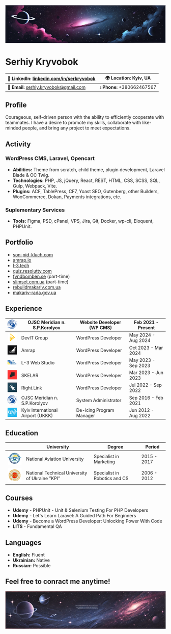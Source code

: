 ![GitHub Banner](images/git-readme-banner.png)

# Serhiy Kryvobok

| 🔗 **LinkedIn:** [linkedin.com/in/serkryvobok](https://www.linkedin.com/in/serkryvobok) | 🌍 **Location:** Kyiv, UA |
|---------------------------------------------------------------------------------------|--------------------------|
| 📧 **Email:** [serhiy.kryvobok@gmail.com](mailto:serhiy.kryvobok@gmail.com) | 📞 **Phone:** +380662467567 |

## Profile
Courageous, self-driven person with the ability to efficiently cooperate with teammates. I have a desire to promote my skills, collaborate with like-minded people, and bring any project to meet expectations.

## Activity
### WordPress CMS, Laravel, Opencart
- **Abilities:** Theme from scratch, child theme, plugin development, Laravel Blade & OC Twig.
- **Technologies:** PHP, JS, jQuery, React, REST, HTML, CSS, SCSS, SQL, Gulp, Webpack, Vite.
- **Plugins:** ACF, TablePress, CF7, Yoast SEO, Gutenberg, other Builders, WooCommerce, Dokan, Payments integrations, etc.

### Suplementary Services
- **Tools:** Figma, PSD, cPanel, VPS, Jira, Git, Docker, wp-cli, Eloquent, PHPUnit.

## Portfolio
- [son-pid-kluch.com](https://son-pid-kluch.com)
- [amrap.io](https://amrap.io)
- [l-3.tech](https://l-3.tech)
- [quiz.resolutty.com](https://quiz.resolutty.com)
- [fyndbomben.se](https://fyndbomben.se) (part-time)
- [slimset.com.ua](https://slimset.com.ua) (part-time)
- [rebuildmakariv.com.ua](https://www.rebuildmakariv.com.ua)
- [makariv-rada.gov.ua](https://new.makariv-rada.gov.ua)

## Experience
|![Mer Img](images/mer.png)| OJSC Meridian n. S.P.Korolyov  | Website Developer (WP CMS) | Feb 2021 - Present |
|--------------------------|--------------------------------|----------------------------|--------------------|
|![Mer Img](images/devt.png)| DevIT Group            | WordPress Developer            | May 2024 - Aug 2024 |
|![Mer Img](images/amrap.png)| Amrap             | WordPress Developer            | Oct 2023 - Mar 2024 |
|![Mer Img](images/l3.png)| L-3 Web Studio             | WordPress Developer            | May 2023 - Sep 2023 |
|![Mer Img](images/skelar.png)| SKELAR             | WordPress Developer            | Mar 2023 - Jun 2023 |
|![Mer Img](images/rl.png)| Right.Link             | WordPress Developer            | Jul 2022 - Sep 2022 |
|![Mer Img](images/mer.png)| OJSC Meridian n. S.P.Korolyov             | System Administrator            | Sep 2016 - Feb 2021 |
|![Mer Img](images/kyiv.png)| Kyiv International Airport (UKKK)             | De-icing Program Manager            | Jun 2012 - Aug 2022 |

## Education

|                          | University                             | Degree                              | Period |
|--------------------------|----------------------------------------|-------------------------------------|--------|
|![Mer Img](images/nau.png)| National Aviation University         |  Specialist in Marketing | 2015 - 2017 |
|![Mer Img](images/kpi.png)| National Technical University of Ukraine ”KPI”   | Specialist in Robotics and CS | 2006 - 2012 |

## Courses
- **Udemy** - PHPUnit - Unit & Selenium Testing For PHP Developers
- **Udemy** - Let's Learn Laravel: A Guided Path For Beginners
- **Udemy** - Become a WordPress Developer: Unlocking Power With Code
- **LITS** - Fundamental QA

## Languages
- **English:** Fluent
- **Ukrainian:** Native
- **Russian:** Possible

<!--
**SerhiyKryvobok/SerhiyKryvobok** is a ✨ _special_ ✨ repository because its `README.md` (this file) appears on your GitHub profile.
-->

## Feel free to conract me anytime!
![GitHub Bottom Banner](images/git-readme-bottom-banner.png)
